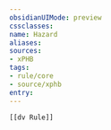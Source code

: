 ```yaml
---
obsidianUIMode: preview
cssclasses:
name: Hazard
aliases:
sources:
- xPHB
tags:
- rule/core
- source/xphb
entry:
---
```


```meta-bind-embed
[[dv Rule]]
```